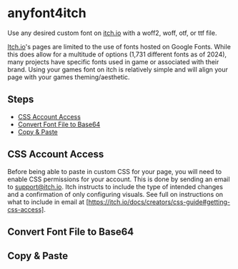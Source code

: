 # anyfont4itch
Use any desired custom font on [itch.io](https://itch.io/) with a woff2, woff, otf, or ttf file.

[Itch.io](https://itch.io/)'s pages are limited to the use of fonts hosted on Google Fonts. While this does allow for a multitude of options (1,731 different fonts as of 2024), many projects have specific fonts used in game or associated with their brand. Using your games font on itch is relatively simple and will align your page with your games theming/aesthetic.

## Steps
- [CSS Account Access](https://github.com/micahmv/anyfont4itch?tab=readme-ov-file#css-account-access)
- [Convert Font File to Base64](https://github.com/micahmv/anyfont4itch?tab=readme-ov-file#convert-font-file-to-base64)
- [Copy & Paste](https://github.com/micahmv/anyfont4itch?tab=readme-ov-file#copy--paste)

## CSS Account Access
Before being able to paste in custom CSS for your page, you will need to enable CSS permissions for your account. This is done by sending an email to [support@itch.io](mailto:support@itch.io). Itch instructs to include the type of intended changes and a confirmation of only configuring visuals. See full on instructions on what to include in email at [https://itch.io/docs/creators/css-guide#getting-css-access].

## Convert Font File to Base64

## Copy & Paste
